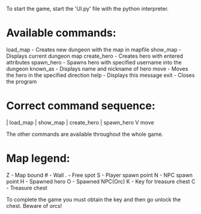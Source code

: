 To start the game, start the 'UI.py' file with the python interpreter.


# Available commands:

load_map <Mapfile> - Creates new dungeon with the map in mapfile
show_map - Displays current dungeon map
create_hero <Name> <Health> <Nickname> - Creates hero with entered attributes
spawn_hero <Username> - Spawns hero with specified username into the dungeon
known_as - Displays name and nickname of hero
move <Username> <Direction> - Moves the hero in the specified direction
help - Displays this message
exit - Closes the program


# Correct command sequence: 

| load_map
| show_map
| create_hero
| spawn_hero
V move

The other commands are available throughout the whole game.




# Map legend:

Z - Map bound
\# - Wall
. - Free spot
S - Player spawn point
N - NPC spawn point
H - Spawned hero
O - Spawned NPC(Orc)
K - Key for treasure chest
C - Treasure chest


To complete the game you must obtain the key and then go unlock the chest. Beware of orcs!